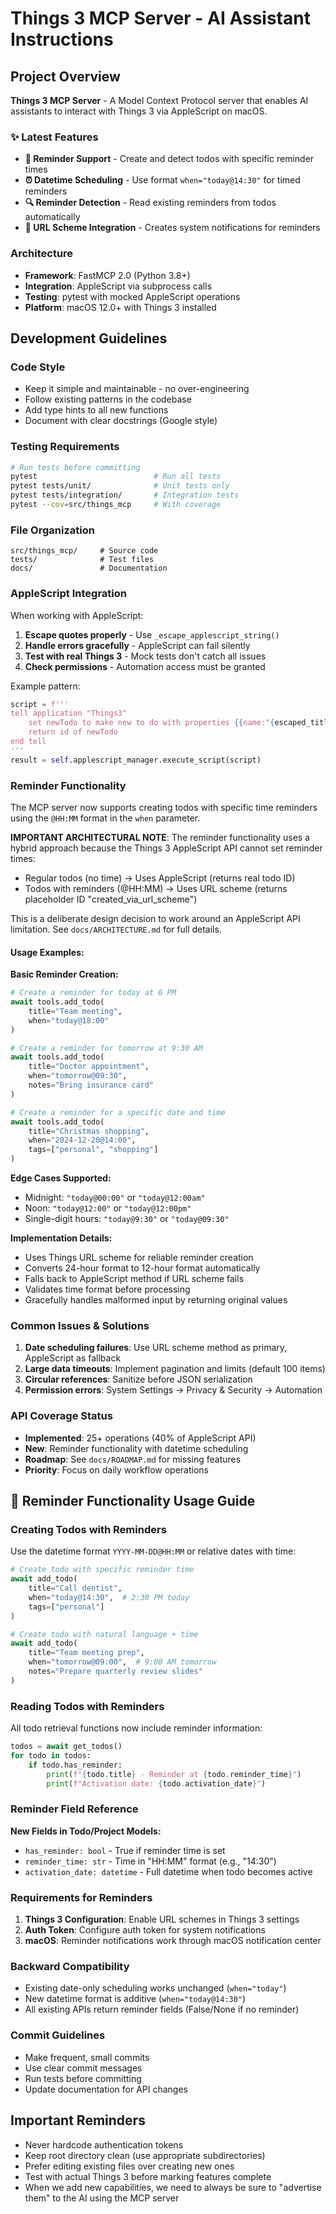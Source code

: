 # Things 3 MCP Server - AI Assistant Instructions

## Project Overview

**Things 3 MCP Server** - A Model Context Protocol server that enables AI assistants to interact with Things 3 via AppleScript on macOS.

### ✨ Latest Features
- **📅 Reminder Support** - Create and detect todos with specific reminder times
- **⏰ Datetime Scheduling** - Use format `when="today@14:30"` for timed reminders  
- **🔍 Reminder Detection** - Read existing reminders from todos automatically
- **📱 URL Scheme Integration** - Creates system notifications for reminders

### Architecture
- **Framework**: FastMCP 2.0 (Python 3.8+)
- **Integration**: AppleScript via subprocess calls
- **Testing**: pytest with mocked AppleScript operations  
- **Platform**: macOS 12.0+ with Things 3 installed

## Development Guidelines

### Code Style
- Keep it simple and maintainable - no over-engineering
- Follow existing patterns in the codebase
- Add type hints to all new functions
- Document with clear docstrings (Google style)

### Testing Requirements
```bash
# Run tests before committing
pytest                          # Run all tests
pytest tests/unit/              # Unit tests only
pytest tests/integration/       # Integration tests
pytest --cov=src/things_mcp     # With coverage
```

### File Organization
```
src/things_mcp/     # Source code
tests/              # Test files  
docs/               # Documentation
```

### AppleScript Integration

When working with AppleScript:
1. **Escape quotes properly** - Use `_escape_applescript_string()` 
2. **Handle errors gracefully** - AppleScript can fail silently
3. **Test with real Things 3** - Mock tests don't catch all issues
4. **Check permissions** - Automation access must be granted

Example pattern:
```python
script = f'''
tell application "Things3"
    set newTodo to make new to do with properties {{name:"{escaped_title}"}}
    return id of newTodo
end tell
'''
result = self.applescript_manager.execute_script(script)
```

### Reminder Functionality

The MCP server now supports creating todos with specific time reminders using the `@HH:MM` format in the `when` parameter.

**IMPORTANT ARCHITECTURAL NOTE**: 
The reminder functionality uses a hybrid approach because the Things 3 AppleScript API cannot set reminder times:
- Regular todos (no time) → Uses AppleScript (returns real todo ID)
- Todos with reminders (@HH:MM) → Uses URL scheme (returns placeholder ID "created_via_url_scheme")

This is a deliberate design decision to work around an AppleScript API limitation. See `docs/ARCHITECTURE.md` for full details.

#### Usage Examples:

**Basic Reminder Creation:**
```python
# Create a reminder for today at 6 PM
await tools.add_todo(
    title="Team meeting",
    when="today@18:00"
)

# Create a reminder for tomorrow at 9:30 AM
await tools.add_todo(
    title="Doctor appointment", 
    when="tomorrow@09:30",
    notes="Bring insurance card"
)

# Create a reminder for a specific date and time
await tools.add_todo(
    title="Christmas shopping",
    when="2024-12-20@14:00",
    tags=["personal", "shopping"]
)
```

**Edge Cases Supported:**
- Midnight: `"today@00:00"` or `"today@12:00am"`
- Noon: `"today@12:00"` or `"today@12:00pm"`
- Single-digit hours: `"today@9:30"` or `"today@09:30"`

**Implementation Details:**
- Uses Things URL scheme for reliable reminder creation
- Converts 24-hour format to 12-hour format automatically
- Falls back to AppleScript method if URL scheme fails
- Validates time format before processing
- Gracefully handles malformed input by returning original values

### Common Issues & Solutions

1. **Date scheduling failures**: Use URL scheme method as primary, AppleScript as fallback
2. **Large data timeouts**: Implement pagination and limits (default 100 items)
3. **Circular references**: Sanitize before JSON serialization
4. **Permission errors**: System Settings → Privacy & Security → Automation

### API Coverage Status
- **Implemented**: 25+ operations (40% of AppleScript API) 
- **New**: Reminder functionality with datetime scheduling
- **Roadmap**: See `docs/ROADMAP.md` for missing features
- **Priority**: Focus on daily workflow operations

## 📅 Reminder Functionality Usage Guide

### Creating Todos with Reminders

Use the datetime format `YYYY-MM-DD@HH:MM` or relative dates with time:

```python
# Create todo with specific reminder time
await add_todo(
    title="Call dentist", 
    when="today@14:30",  # 2:30 PM today
    tags=["personal"]
)

# Create todo with natural language + time
await add_todo(
    title="Team meeting prep",
    when="tomorrow@09:00",  # 9:00 AM tomorrow
    notes="Prepare quarterly review slides"
)
```

### Reading Todos with Reminders

All todo retrieval functions now include reminder information:

```python
todos = await get_todos()
for todo in todos:
    if todo.has_reminder:
        print(f"{todo.title} - Reminder at {todo.reminder_time}")
        print(f"Activation date: {todo.activation_date}")
```

### Reminder Field Reference

**New Fields in Todo/Project Models:**
- `has_reminder: bool` - True if reminder time is set
- `reminder_time: str` - Time in "HH:MM" format (e.g., "14:30")  
- `activation_date: datetime` - Full datetime when todo becomes active

### Requirements for Reminders

1. **Things 3 Configuration**: Enable URL schemes in Things 3 settings
2. **Auth Token**: Configure auth token for system notifications
3. **macOS**: Reminder notifications work through macOS notification center

### Backward Compatibility

- Existing date-only scheduling works unchanged (`when="today"`)
- New datetime format is additive (`when="today@14:30"`) 
- All existing APIs return reminder fields (False/None if no reminder)

### Commit Guidelines
- Make frequent, small commits
- Use clear commit messages
- Run tests before committing
- Update documentation for API changes

## Important Reminders
- Never hardcode authentication tokens
- Keep root directory clean (use appropriate subdirectories)
- Prefer editing existing files over creating new ones
- Test with actual Things 3 before marking features complete
- When we add new capabilities, we need to always be sure to "advertise them" to the AI using the MCP server
